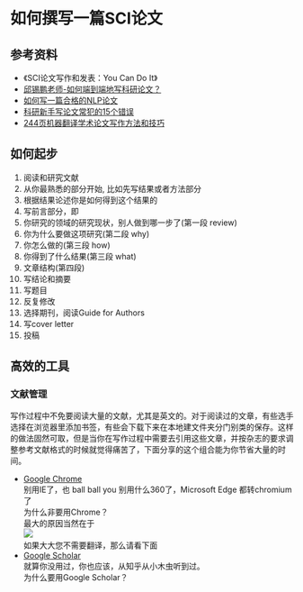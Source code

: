 # 如何撰写一篇SCI论文
## 参考资料
+ 《SCI论文写作和发表：You Can Do It》   
+ [邱锡鹏老师-如何端到端地写科研论文？](https://xpqiu.github.io/slides/20181019-PaperWriting.pdf)   
+ [如何写一篇合格的NLP论文](https://mp.weixin.qq.com/s/kxqScCnihtuc-zbvzUtMeA)   
+ [科研新手写论文常犯的15个错误](https://mp.weixin.qq.com/s/wtJRA1c17Phnq3CYPT_XHA)   
+ [244页机器翻译学术论文写作方法和技巧](https://mp.weixin.qq.com/s/8d_Jz1SblcCaSUxoQ-IbXw)

## 如何起步
1. 阅读和研究文献
2. 从你最熟悉的部分开始, 比如先写结果或者方法部分
3. 根据结果论述你是如何得到这个结果的
4. 写前言部分，即
  1. 你研究的领域的研究现状，别人做到哪一步了(第一段 review)
  2. 你为什么要做这项研究(第二段 why)
  3. 你怎么做的(第三段 how)
  4. 你得到了什么结果(第三段 what)
  5. 文章结构(第四段)
5. 写结论和摘要
6. 写题目
7. 反复修改
8. 选择期刊，阅读Guide for Authors
9. 写cover letter
10. 投稿

## 高效的工具
### 文献管理
写作过程中不免要阅读大量的文献，尤其是英文的。对于阅读过的文章，有些选手选择在浏览器里添加书签，有些会下载下来在本地建文件夹分门别类的保存。这样的做法固然可取，但是当你在写作过程中需要去引用这些文章，并按杂志的要求调整参考文献格式的时候就觉得痛苦了，下面分享的这个组合能为你节省大量的时间。
+ [Google Chrome](https://www.google.cn/chrome/)         
别用IE了，也 ball ball you 别用什么360了，Microsoft Edge 都转chromium 了    
为什么非要用Chrome？    
最大的原因当然在于   
![](https://github.com/hujianbest/graduation.secrets/blob/master/image/translate.png)   
如果大大您不需要翻译，那么请看下面   
+ [Google Scholar](https://scholar.google.com/)   
就算你没用过，你也应该，从知乎从小木虫听到过。   
为什么要用Google Scholar？   
